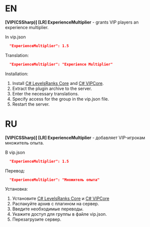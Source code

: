 # EN
**[VIP(CSSharp)] [LR] ExperienceMultiplier** - grants VIP players an experience multiplier.

In vip.json
```json
  "ExperienceMultiplier": 1.5
```

Translation:
```json
  "ExperienceMultiplier": "Experience Multiplier"
```

Installation:
1. Install [C# LevelsRanks Core](https://github.com/ABKAM2023/CS2-LevelsRanks-Core) and [C# VIPCore](https://github.com/partiusfabaa/cs2-VIPCore).
2. Extract the plugin archive to the server.
3. Enter the necessary translations.
4. Specify access for the group in the vip.json file.
5. Restart the server.

# RU
**[VIP(CSSharp)] [LR] ExperienceMultiplier** - добавляет VIP-игрокам множитель опыта.

В vip.json
```json
  "ExperienceMultiplier": 1.5
```

Перевод:
```json
  "ExperienceMultiplier": "Множитель опыта"
```

Установка:
1. Установите [C# LevelsRanks Core](https://github.com/ABKAM2023/CS2-LevelsRanks-Core) и [C# VIPCore](https://github.com/partiusfabaa/cs2-VIPCore)
1. Распакуйте архив с плагином на сервер.
2. Введите необходимые переводы.
3. Укажите доступ для группы в файле vip.json.
4. Перезагрузите сервер.
